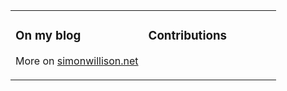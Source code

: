 <table>
<tr><td valign="top" width="50%">

### On my blog
<!-- blog starts -->
<!-- blog ends -->
More on [simonwillison.net](https://simonwillison.net/)
</td><td valign="top" width="50%">

### Contributions
<!-- contribs starts -->
<!-- contribs ends -->
</td></tr>
</table>
